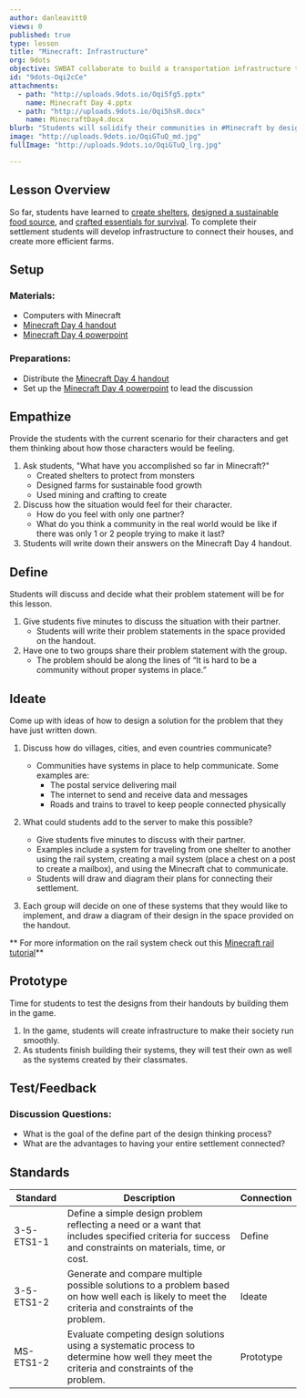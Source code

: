 ```yaml
---
author: danleavitt0
views: 0
published: true
type: lesson
title: "Minecraft: Infrastructure"
org: 9dots
objective: SWBAT collaborate to build a transportation infrastructure to connect their houses.
id: "9dots-Oqi2cCe"
attachments: 
  - path: "http://uploads.9dots.io/Oqi5fg5.pptx"
    name: Minecraft Day 4.pptx
  - path: "http://uploads.9dots.io/Oqi5hsR.docx"
    name: MinecraftDay4.docx
blurb: "Students will solidify their communities in #Minecraft by designing infrastructure #NGSS-3-5-ETS1-1 #NGSS-3-5-ETS1-2  #NGSS-MS-ETS1-2"
image: "http://uploads.9dots.io/OqiGTuQ_md.jpg"
fullImage: "http://uploads.9dots.io/OqiGTuQ_lrg.jpg"

---
```


## Lesson Overview
So far, students have learned to [create shelters](http://www.9dots.io/9dots/OqtrDDl), [designed a sustainable food source](http://www.9dots.io/9dots/OpIX5X6), and [crafted essentials for survival](http://www.9dots.io/9dots/Or0XrN7). To complete their settlement students will develop infrastructure to connect their houses, and create more efficient farms.

## Setup
### Materials:

- Computers with Minecraft
- [Minecraft Day 4 handout](http://uploads.9dots.io/Oqi5hsR.docx)
- [Minecraft Day 4 powerpoint](http://uploads.9dots.io/Oqi5fg5.pptx)

### Preparations:

- Distribute the [Minecraft Day 4 handout](http://uploads.9dots.io/Oqi5hsR.docx)
- Set up the [Minecraft Day 4 powerpoint](http://uploads.9dots.io/Oqi5fg5.pptx) to lead the discussion

## Empathize
Provide the students with the current scenario for their characters and get them thinking about how those characters would be feeling.

1. Ask students, "What have you accomplished so far in Minecraft?"
	- Created shelters to protect from monsters
    - Designed farms for sustainable food growth
    - Used mining and crafting to create 
2. Discuss how the situation would feel for their character.
	- How do you feel with only one partner? 
    - What do you think a community in the real world would be like if there was only 1 or 2 people trying to make it last? 
3. Students will write down their answers on the Minecraft Day 4 handout.

## Define
Students will discuss and decide what their problem statement will be for this lesson.

1. Give students five minutes to discuss the situation with their partner.
	- Students will write their problem statements in the space provided on the handout.
2. Have one to two groups share their problem statement with the group.
	- The problem should be along the lines of “It is hard to be a community without proper systems in place.”

## Ideate
Come up with ideas of how to design a solution for the problem that they have just written down.

1. Discuss how do villages, cities, and even countries communicate?
	- Communities have systems in place to help communicate. Some examples are:
    	- The postal service delivering mail
        - The internet to send and receive data and messages
        - Roads and trains to travel to keep people connected physically

2. What could students add to the server to make this possible?

	- Give students five minutes to discuss with their partner.
    - Examples include a system for traveling from one shelter to another using the rail system, creating a mail system (place a chest on a post to create a mailbox), and using the Minecraft chat to communicate.
	- Students will draw and diagram their plans for connecting their settlement.

3. Each group will decide on one of these systems that they would like to implement, and draw a diagram of their design in the space provided on the handout.

** For more information on the rail system check out this [Minecraft rail tutorial](http://minecraft.gamepedia.com/Tutorials/Train_station)**

## Prototype
Time for students to test the designs from their handouts by building them in the game.

1. In the game, students will create infrastructure to make their society run smoothly.
2. As students finish building their systems, they will test their own as well as the systems created by their classmates.

## Test/Feedback

### Discussion Questions:

- What is the goal of the define part of the design thinking process?
- What are the advantages to having your entire settlement connected?

## Standards


Standard | Description | Connection
--- | --- | ---
3-5-ETS1-1 | Define a simple design problem reflecting a need or a want that includes specified criteria for success and constraints on materials, time, or cost. | Define
3-5-ETS1-2 | Generate and compare multiple possible solutions to a problem based on how well each is likely to meet the criteria and constraints of the problem. | Ideate
MS-ETS1-2 | Evaluate competing design solutions using a systematic process to determine how well they meet the criteria and constraints of the problem. | Prototype
